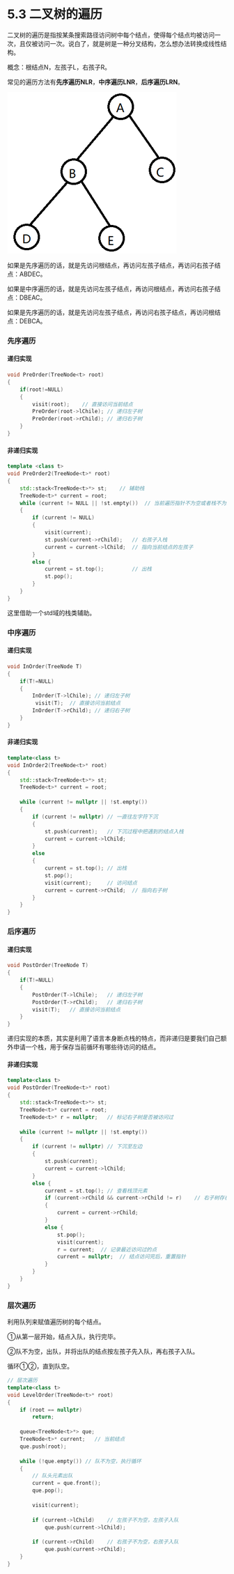 # 5.3 二叉树的遍历

​	二叉树的遍历是指按某条搜索路径访问树中每个结点，使得每个结点均被访问一次，且仅被访问一次。说白了，就是树是一种分叉结构，怎么想办法转换成线性结构。

概念：根结点N，左孩子L，右孩子R。

常见的遍历方法有**先序遍历NLR**，**中序遍历LNR**，**后序遍历LRN**。

![](pictures/chapter5-9.png) 

如果是先序遍历的话，就是先访问根结点，再访问左孩子结点，再访问右孩子结点：ABDEC。

如果是中序遍历的话，就是先访问左孩子结点，再访问根结点，再访问右孩子结点：DBEAC。

如果是先序遍历的话，就是先访问左孩子结点，再访问右孩子结点，再访问根结点：DEBCA。

### 先序遍历

#### 递归实现

```c++
void PreOrder(TreeNode<t> root)
{
    if(root!=NULL)
    {
        visit(root);	// 直接访问当前结点
        PreOrder(root->lChile);	// 递归左子树
        PreOrder(root->rChild);	// 递归右子树
    }
}
```

#### 非递归实现

```c++
template <class t>
void PreOrder2(TreeNode<t>* root)
{
    std::stack<TreeNode<t>*> st;	// 辅助栈
    TreeNode<t>* current = root;
    while (current != NULL || !st.empty())	// 当前遍历指针不为空或者栈不为空，则执行遍历
    {
        if (current != NULL)
        {
            visit(current);
            st.push(current->rChild);	// 右孩子入栈
            current = current->lChild;	// 指向当前结点的左孩子
        }
        else {
            current = st.top(); 		// 出栈
            st.pop();
        }
    }
}
```

这里借助一个std域的栈类辅助。

### 中序遍历

#### 递归实现

```c++
void InOrder(TreeNode T)
{
    if(T!=NULL)
    {
        InOrder(T->lChile);	// 递归左子树
         visit(T);	// 直接访问当前结点
        InOrder(T->rChild);	// 递归右子树
    }
}
```

#### 非递归实现

```c++
template<class t>
void InOrder2(TreeNode<t>* root)
{
    std::stack<TreeNode<t>*> st;
    TreeNode<t>* current = root;
    
    while (current != nullptr || !st.empty())
    {
        if (current != nullptr) // 一直往左字符下沉
        {
            st.push(current);	// 下沉过程中把遇到的结点入栈
            current = current->lChild;
        }
        else
        {
            current = st.top();	// 出栈
            st.pop();
            visit(current);		// 访问结点
            current = current->rChild;	// 指向右子树
        }
    }
}
```



### 后序遍历

#### 递归实现

```c++
void PostOrder(TreeNode T)
{
    if(T!=NULL)
    {
        PostOrder(T->lChile);	// 递归左子树         
        PostOrder(T->rChild);	// 递归右子树
        visit(T);	// 直接访问当前结点
    }
}
```

递归实现的本质，其实是利用了语言本身断点栈的特点，而非递归是要我们自己额外申请一个栈，用于保存当前循环有哪些待访问的结点。

#### 非递归实现

```c++
template<class t>
void PostOrder(TreeNode<t>* root)
{
    std::stack<TreeNode<t>*> st;
    TreeNode<t>* current = root;
    TreeNode<t>* r = nullptr;   // 标记右子树是否被访问过

    while (current != nullptr || !st.empty())
    {
        if (current != nullptr) // 下沉至左边
        {
            st.push(current);
            current = current->lChild;
        }
        else {
            current = st.top(); // 查看栈顶元素
            if (current->rChild && current->rChild != r)    // 右子树存在且未访问过
            {
                current = current->rChild;
            }
            else {
                st.pop();
                visit(current);
                r = current;  // 记录最近访问过的点
                current = nullptr;  // 结点访问完后，重置指针
            }
        }
    }
}
```

### 层次遍历

利用队列来赋值遍历树的每个结点。

①从第一层开始，结点入队，执行完毕。

②队不为空，出队，并将出队的结点按左孩子先入队，再右孩子入队。

循环①②，直到队空。

```c++
// 层次遍历
template<class t>
void LevelOrder(TreeNode<t>* root)
{
    if (root == nullptr)
        return;

    queue<TreeNode<t>*> que;
    TreeNode<t>* current;   // 当前结点
    que.push(root);

    while (!que.empty()) // 队不为空，执行循环
    {
        // 队头元素出队
        current = que.front();
        que.pop();

        visit(current);

        if (current->lChild)    // 左孩子不为空，左孩子入队
            que.push(current->lChild);

        if (current->rChild)    // 右孩子不为空，右孩子入队
            que.push(current->rChild);
    }
}
```

